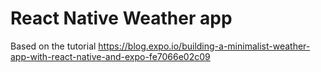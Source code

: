 # React Native Weather app

Based on the tutorial https://blog.expo.io/building-a-minimalist-weather-app-with-react-native-and-expo-fe7066e02c09